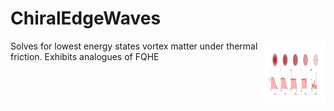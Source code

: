 # ChiralEdgeWaves

<img align="right" src="edgewaves.png" width="100" height="100">

Solves for lowest energy states vortex matter under thermal friction. Exhibits analogues of FQHE

